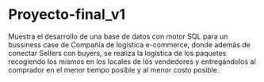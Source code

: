 # Proyecto-final_v1
Muestra el desarrollo de una base de datos con motor SQL para un bussiness case de Compañía de logística e-commerce, donde además de conectar Sellers con buyers, se realiza la logística de los paquetes recogiendo los mismos en los locales de los vendedores y entregándolos al comprador en el menor tiempo posible y al menor costo posible.
